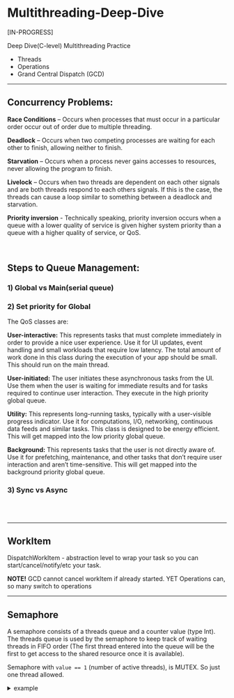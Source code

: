 # Multithreading-Deep-Dive
[IN-PROGRESS]


Deep Dive(C-level) Multithreading Practice
- Threads
- Operations
- Grand Central Dispatch (GCD)
- - -

 ## Concurrency Problems:
 
  **Race Conditions** – Occurs when processes that must occur in a particular order occur out of order due to multiple threading.
 
  **Deadlock** – Occurs when two competing processes are waiting for each other to finish, allowing neither to finish.

  **Starvation** – Occurs when a process never gains accesses to resources, never allowing the program to finish.

  **Livelock** – Occurs when two threads are dependent on each other signals and are both threads respond to each others signals. If this is the case, the threads can cause a loop similar to something between a deadlock and starvation.
 
  **Priority inversion** - Technically speaking, priority inversion occurs when a queue with a lower quality of service is given higher system priority than a queue with a higher quality of service, or QoS.
 

</br>



## Steps to Queue Management:
### 1) Global vs Main(serial queue)
### 2) Set priority for Global

The QoS classes are:

**User-interactive:** This represents tasks that must complete immediately in order to provide a nice user experience. Use it for UI updates, event handling and small workloads that require low latency. The total amount of work done in this class during the execution of your app should be small. This should run on the main thread.

**User-initiated:** The user initiates these asynchronous tasks from the UI. Use them when the user is waiting for immediate results and for tasks required to continue user interaction. They execute in the high priority global queue.

**Utility:** This represents long-running tasks, typically with a user-visible progress indicator. Use it for computations, I/O, networking, continuous data feeds and similar tasks. This class is designed to be energy efficient. This will get mapped into the low priority global queue.

**Background:** This represents tasks that the user is not directly aware of. Use it for prefetching, maintenance, and other tasks that don’t require user interaction and aren’t time-sensitive. This will get mapped into the background priority global queue.


### 3) Sync vs Async

<br>
<br>

----


## WorkItem

 DispatchWorkItem - abstraction level to wrap your task so you can start/cancel/notify/etc your task. <p>
 
 **NOTE!**  GCD cannot cancel workItem if already started. YET Operations can, so many switch to operations


----

## Semaphore

A semaphore consists of a threads queue and a counter value (type Int). The threads queue is used by the semaphore to keep track of waiting threads in FIFO order (The first thread entered into the queue will be the first to get access to the shared resource once it is available).

Semaphore with `value == 1` (number of active threads), is MUTEX. So just one thread allowed.

<details>
  <summary markdown="span">example</summary>

```
let semaphore = DispatchSemaphore(value: 0)

queue.async {
    semaphore.wait() // value-=1 , leaving one thread available
    sleep(3)
    print(Thread.current)
    print("Method 1")
    semaphore.signal() // value+=1, adding one more thread
}

```

</details>





